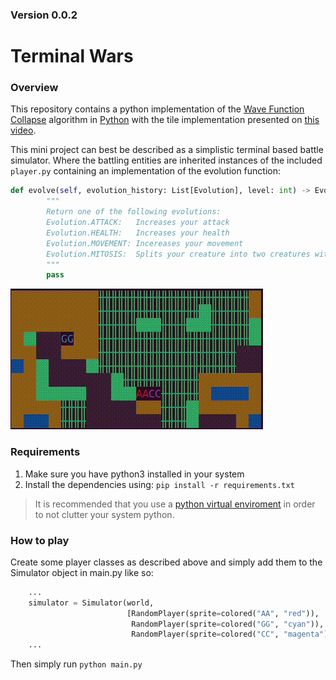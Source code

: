 ### Version 0.0.2

# Terminal Wars

### Overview 
This repository contains a python implementation of the [Wave Function Collapse](https://github.com/mxgmn/WaveFunctionCollapse) algorithm in [Python](https://www.python.org/) with the tile implementation presented on [this video](https://www.youtube.com/watch?v=qRtrj6Pua2A).  

This mini project can best be described as a simplistic terminal based battle simulator. Where the battling entities are inherited instances of the included `player.py` containing an implementation of the evolution function:
```Python
def evolve(self, evolution_history: List[Evolution], level: int) -> Evolution:
        """
        Return one of the following evolutions:
        Evolution.ATTACK:   Increases your attack
        Evolution.HEALTH:   Increases your health
        Evolution.MOVEMENT: Incereases your movement
        Evolution.MITOSIS:  Splits your creature into two creatures with halved stats
        """
        pass
```

![](documentation/readme_demo.gif)

### Requirements
1. Make sure you have python3 installed in your system
2. Install the dependencies using: `pip install -r requirements.txt`
> It is recommended that you use a [python virtual enviroment](https://docs.python.org/3/library/venv.html) in order to not clutter your system python.

### How to play
Create some player classes as described above and simply add them to the Simulator object in main.py like so:
```Python
    ...
    simulator = Simulator(world,
                          [RandomPlayer(sprite=colored("AA", "red")),
                           RandomPlayer(sprite=colored("GG", "cyan")),
                           RandomPlayer(sprite=colored("CC", "magenta"))])
    ...
```
Then simply run `python main.py`

